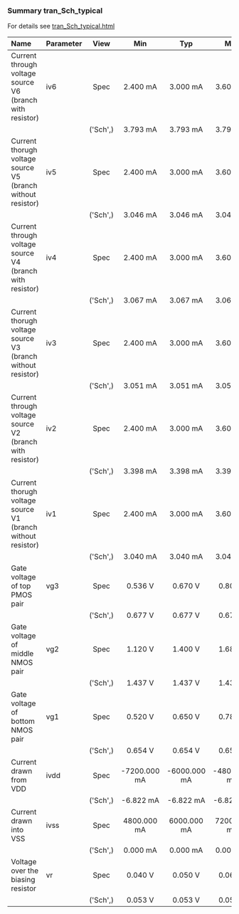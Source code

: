 ### Summary tran_Sch_typical

For details see <a href='tran_Sch_typical.html'>tran_Sch_typical.html</a>

|**Name**|**Parameter**|**View**|**Min** | **Typ** | **Max**|
|:---|:---|:---:|:---:|:---:|:---:|
|Current through voltage source V6 (branch with resistor)|iv6 | Spec | 2.400 mA | 3.000 mA | 3.600 mA |
| | | ('Sch',)|3.793 mA | 3.793 mA | 3.793 mA |
|Current thorugh voltage source V5 (branch without resistor)|iv5 | Spec | 2.400 mA | 3.000 mA | 3.600 mA |
| | | ('Sch',)|3.046 mA | 3.046 mA | 3.046 mA |
|Current through voltage source V4 (branch with resistor)|iv4 | Spec | 2.400 mA | 3.000 mA | 3.600 mA |
| | | ('Sch',)|3.067 mA | 3.067 mA | 3.067 mA |
|Current thorugh voltage source V3 (branch without resistor)|iv3 | Spec | 2.400 mA | 3.000 mA | 3.600 mA |
| | | ('Sch',)|3.051 mA | 3.051 mA | 3.051 mA |
|Current through voltage source V2 (branch with resistor)|iv2 | Spec | 2.400 mA | 3.000 mA | 3.600 mA |
| | | ('Sch',)|3.398 mA | 3.398 mA | 3.398 mA |
|Current thorugh voltage source V1 (branch without resistor)|iv1 | Spec | 2.400 mA | 3.000 mA | 3.600 mA |
| | | ('Sch',)|3.040 mA | 3.040 mA | 3.040 mA |
|Gate voltage of top PMOS pair|vg3 | Spec | 0.536 V | 0.670 V | 0.804 V |
| | | ('Sch',)|0.677 V | 0.677 V | 0.677 V |
|Gate voltage of middle NMOS pair|vg2 | Spec | 1.120 V | 1.400 V | 1.680 V |
| | | ('Sch',)|1.437 V | 1.437 V | 1.437 V |
|Gate voltage of bottom NMOS pair|vg1 | Spec | 0.520 V | 0.650 V | 0.780 V |
| | | ('Sch',)|0.654 V | 0.654 V | 0.654 V |
|Current drawn from VDD|ivdd | Spec | -7200.000 mA | -6000.000 mA | -4800.000 mA |
| | | ('Sch',)|-6.822 mA | -6.822 mA | -6.822 mA |
|Current drawn into VSS|ivss | Spec | 4800.000 mA | 6000.000 mA | 7200.000 mA |
| | | ('Sch',)|0.000 mA | 0.000 mA | 0.000 mA |
|Voltage over the biasing resistor|vr | Spec | 0.040 V | 0.050 V | 0.060 V |
| | | ('Sch',)|0.053 V | 0.053 V | 0.053 V |
